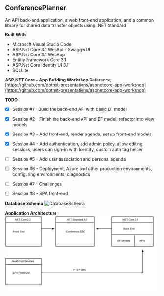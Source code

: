 ## ConferencePlanner

An API back-end application, a web front-end application, and a common library for shared data transfer objects using .NET Standard

**Built With**
 - Microsoft Visual Studio Code
 - ASP.Net Core 3.1 WebApi - SwaggerUI
 - ASP.Net Core 3.1 WebApp
 - Entitiy Framework Core 3.1
 - ASP.Net Core Identity UI 3.1
 - SQLLite

**ASP.NET Core - App Building Workshop**
Reference; [https://github.com/dotnet-presentations/aspnetcore-app-workshop](https://github.com/dotnet-presentations/aspnetcore-app-workshop)


**TODO**

 - [x] Session #1 - Build the back-end API with basic EF model
 - [x] Session #2 - Finish the back-end API and EF model, refactor into view models
 - [x] Session #3 - Add front-end, render agenda, set up front-end models
 - [x] Session #4 - Add authentication, add admin policy, allow editing sessions, users can sign-in with Identity, custom auth tag helper
 - [ ] Session #5 - Add user association and personal agenda
 - [ ] Session #6 - Deployment, Azure and other production environments, configuring environments, diagnostics
 - [ ] Session #7 - Challenges
 - [ ] Session #8 - SPA front-end
 
 
**Database Schema**
![DatabaseSchema](https://github.com/dotnet-presentations/aspnetcore-app-workshop/blob/master/docs/conference-planner-db-diagram.png)

**Application Architecture**
![Application Architecture](https://github.com/dotnet-presentations/aspnetcore-app-workshop/blob/master/docs/images/ConferencePlannerArchitectureDiagram.svg)

